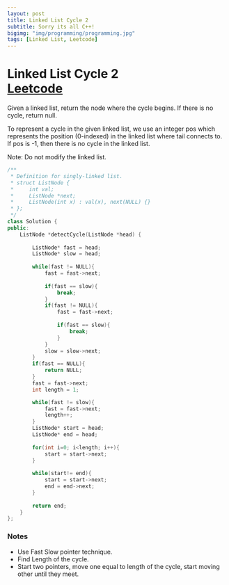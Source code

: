 ```yaml
---
layout: post
title: Linked List Cycle 2
subtitle: Sorry its all C++!
bigimg: "img/programming/programming.jpg"
tags: [Linked List, Leetcode]
---
```

# **Linked List Cycle 2**<br/>[Leetcode](https://leetcode.com/problems/linked-list-cycle-ii/)
Given a linked list, return the node where the cycle begins. If there is no cycle, return null.

To represent a cycle in the given linked list, we use an integer pos which represents the position (0-indexed) in the linked list where tail connects to. If pos is -1, then there is no cycle in the linked list.

Note: Do not modify the linked list.

```cpp
/**
 * Definition for singly-linked list.
 * struct ListNode {
 *     int val;
 *     ListNode *next;
 *     ListNode(int x) : val(x), next(NULL) {}
 * };
 */
class Solution {
public:
    ListNode *detectCycle(ListNode *head) {
        
        ListNode* fast = head;
        ListNode* slow = head;
        
        while(fast != NULL){
            fast = fast->next;
            
            if(fast == slow){
                break;
            }
            if(fast != NULL){
                fast = fast->next;
                
                if(fast == slow){
                    break;
                }
            }
            slow = slow->next;
        }
        if(fast == NULL){
            return NULL;
        }
        fast = fast->next;
        int length = 1;

        while(fast != slow){
            fast = fast->next;
            length++;
        }
        ListNode* start = head;
        ListNode* end = head;
        
        for(int i=0; i<length; i++){
            start = start->next;
        }
        
        while(start!= end){
            start = start->next;
            end = end->next;
        }
        
        return end;
    }
};
```
### **Notes**

* Use Fast Slow pointer technique.
* Find Length of the cycle.
* Start two pointers, move one equal to length of the cycle, start moving other until they meet.
